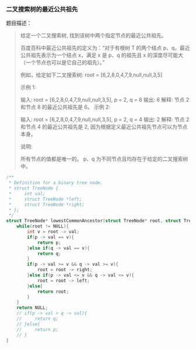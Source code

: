### 二叉搜索树的最近公共祖先

题目描述：

> 给定一个二叉搜索树, 找到该树中两个指定节点的最近公共祖先。
>
> 百度百科中最近公共祖先的定义为：“对于有根树 T 的两个结点 p、q，最近公共祖先表示为一个结点 x，满足 x 是 p、q 的祖先且 x 的深度尽可能大（一个节点也可以是它自己的祖先）。”
>
> 例如，给定如下二叉搜索树:  root = [6,2,8,0,4,7,9,null,null,3,5]
>
> 示例 1:
>
> 输入: root = [6,2,8,0,4,7,9,null,null,3,5], p = 2, q = 8
> 输出: 6 
> 解释: 节点 2 和节点 8 的最近公共祖先是 6。
> 示例 2:
>
> 输入: root = [6,2,8,0,4,7,9,null,null,3,5], p = 2, q = 4
> 输出: 2
> 解释: 节点 2 和节点 4 的最近公共祖先是 2, 因为根据定义最近公共祖先节点可以为节点本身。
>
> 说明:
>
> 所有节点的值都是唯一的。
> p、q 为不同节点且均存在于给定的二叉搜索树中。

```c
/**
 * Definition for a binary tree node.
 * struct TreeNode {
 *     int val;
 *     struct TreeNode *left;
 *     struct TreeNode *right;
 * };
 */
struct TreeNode* lowestCommonAncestor(struct TreeNode* root, struct TreeNode* p, struct TreeNode* q) {
    while(root != NULL){
        int v = root -> val;
        if(p -> val == v){
            return p;
        }else if(q -> val == v){
            return q;
        }
        if(p -> val >= v && q -> val >= v){
            root = root -> right;
        }else if(p -> val <= v && q -> val <= v){
            root = root -> left;
        }else{
            return root;
        }
    }
    return NULL;
    // if(p -> val > q -> val){
    //     return q;
    // }else{
    //     return p;   
    // }
}
```


